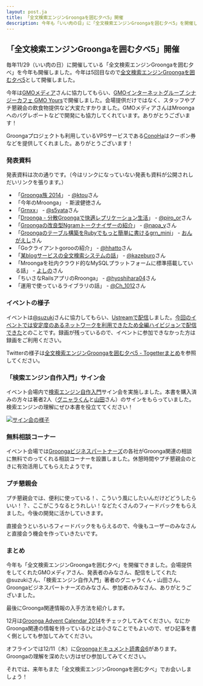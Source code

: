 ```yaml
---
layout: post.ja
title: 「全文検索エンジンGroongaを囲む夕べ5」開催
description: 今年も「いい肉の日」に「全文検索エンジンGroongaを囲む夕べ5」を開催しました！
---
```


## 「全文検索エンジンGroongaを囲む夕べ5」開催

毎年11/29（いい肉の日）に開催している「全文検索エンジンGroongaを囲む夕べ」を今年も開催しました。今年は5回目なので[全文検索エンジンGroongaを囲む夕べ5](http://groonga.doorkeeper.jp/events/15816)として開催しました。

今年は[GMOメディア](http://www.gmo-media.jp/)さんに協力してもらい、[GMOインターネットグループ シナジーカフェ GMO Yours](http://yours.gmo.jp/)で開催しました。会場提供だけではなく、スタッフやプチ懇親会の飲食物提供など大変たすかりました。GMOメディアさんはMroongaへのバグレポートなどで開発にも協力してくれています。ありがとうございます！

Groongaプロジェクトも利用しているVPSサービスである[ConoHa](https://www.conoha.jp/)はクーポン券などを提供してくれました。ありがとうございます！

### 発表資料

発表資料は次の通りです。（今はリンクになっていない発表も資料が公開されしだいリンクを張ります。）

  * 「[Groonga族 2014](http://slide.rabbit-shocker.org/authors/kou/groonga-night-5/)」 - [@ktou](https://twitter.com/ktou)さん
  * 「今年のMroonga」 - 斯波健徳さん
  * 「[Grnxx](http://www.slideshare.net/s5yata/2014-1129-grnxx)」 - [@s5yata](https://twitter.com/s5yata)さん
  * 「[Droonga - 分散Groongaで快適レプリケーション生活](http://www.slideshare.net/pirooutsiderreflex/droonga-asgroongawithreplicationdroongaasgroongawithreplication)」 - [@piro_or](https://twitter.com/piro_or)さん
  * 「[Groongaの改良型Ngramトークナイザーの紹介](http://slide.rabbit-shocker.org/authors/naoa/groonga-night-5-naoa/)」 - [@naoa_y](https://twitter.com/naoa_y)さん
  * 「[Groongaのテーブル構築をRubyでもっと簡単に書けるgrn_mini](http://ongaeshi.me/slide/grn_mini-groonga05/)」 - [おんがえし](https://twitter.com/ongaeshi/)さん
  * 「Goクライアントgorooの紹介」 - [@hhatto](https://twitter.com/hhatto)さん
  * 「[某blogサービスの全文検索システムの話](http://www.slideshare.net/kazeburo/mroonga-in-ablogservice)」 - [@kazeburo](https://twitter.com/kazeburo)さん
  * 「Mroongaを社内クラウド的なMySQLプラットフォームに標準搭載している話」 - [よしの](https://twitter.com/y055ie)さん
  * 「ちいさなRailsアプリのRroonga」 - [@hyoshihara04](https://twitter.com/hyoshihara04)さん
  * 「運用で使っているライブラリの話」 - [@Ch_1012](https://twitter.com/Ch_1012)さん

### イベントの様子

イベントは[@suzuki](https://twitter.com/suzuki/)さんに協力してもらい、[Ustreamで配信](http://www.ustream.tv/channel/groonga-night)しました。[今回のイベントでは安定度のあるネットワークを利用できたため全編ハイビジョンで配信できた](http://suzuki.tdiary.net/20141129.html#p01)とのことです。録画が残っているので、イベントに参加できなかった方は録画をご利用ください。

Twitterの様子は[全文検索エンジンGroongaを囲む夕べ5 - Togetterまとめ](http://togetter.com/li/752124)を参照してください。

### 「検索エンジン自作入門」サイン会

イベント会場内で[検索エンジン自作入門](www.amazon.co.jp/dp/4774167533)サイン会を実施しました。本書を購入済みの方々は著者2人（[グニャラくん](http://twitter.com/tasukuchan)と[山田](http://twitter.com/feeblefakie)さん）のサインをもらっていました。検索エンジンの理解にぜひ本書を役立ててください！

[![サイン会の様子](http://p.twpl.jp/show/orig/rbSzP)](https://twitter.com/dentomo/status/538577627150172160)

### 無料相談コーナー

イベント会場では[Groongaビジネスパートナーズ](http://groonga.biz/)の各社がGroonga関連の相談に無料でのってくれる相談コーナーを設置しました。休憩時間やプチ懇親会のときに有効活用してもらえたようです。

### プチ懇親会

プチ懇親会では、便利に使っている！、こういう風にしたいんだけどどうしたらいい！？、ここがこうなるとうれしい！などたくさんのフィードバックをもらえました。今後の開発に活かしていきます。

直接会うといろいろフィードバックをもらえるので、今後もユーザーのみなさんと直接会う機会を作っていきたいです。

### まとめ

今年も「全文検索エンジンGroongaを囲む夕べ」を開催できました。会場提供をしてくれたGMOメディアさん、発表者のみなさん、配信をしてくれた@suzukiさん、「検索エンジン自作入門」著者のグニャラくん・山田さん、Groongaビジネスパートナーズのみなさん、参加者のみなさん、ありがとうございました。

最後にGroonga関連情報の入手方法を紹介します。

12月は[Groonga Advent Calendar 2014](http://qiita.com/advent-calendar/2014/groonga)をチェックしてみてください。なにかGroonga関連の情報を持っているひとは小さなことでもよいので、ぜひ記事を書く側としても参加してみてください。

オフラインでは12/11（木）に[Groongaドキュメント読書会6](http://groonga.doorkeeper.jp/events/17229)があります。Groongaの理解を深めたい方はぜひ参加してみてください。

それでは、来年もまた「全文検索エンジンGroongaを囲む夕べ」でお会いしましょう！
